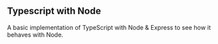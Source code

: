 ## Typescript with Node
A basic implementation of TypeScript with Node & Express to see how it behaves with Node.